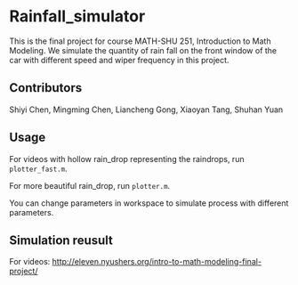 # Rainfall_simulator
This is the final project for course MATH-SHU 251, Introduction to Math Modeling. We simulate the quantity of rain fall on the front window of the car with different speed and wiper frequency in this project.

## Contributors
Shiyi Chen, Mingming Chen, Liancheng Gong, Xiaoyan Tang, Shuhan Yuan

## Usage
For videos with hollow rain_drop representing the raindrops, run `plotter_fast.m`.

For more beautiful rain_drop, run `plotter.m`.

You can change parameters in workspace to simulate process with different parameters.

## Simulation reusult
For videos:
http://eleven.nyushers.org/intro-to-math-modeling-final-project/
